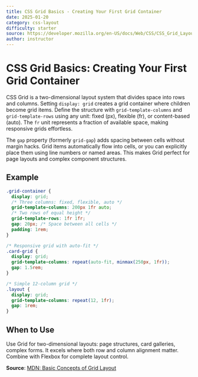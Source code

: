 ```yaml
---
title: CSS Grid Basics - Creating Your First Grid Container
date: 2025-01-20
category: css-layout
difficulty: starter
source: https://developer.mozilla.org/en-US/docs/Web/CSS/CSS_Grid_Layout/Basic_Concepts_of_Grid_Layout
author: instructor
---
```


# CSS Grid Basics: Creating Your First Grid Container

CSS Grid is a two-dimensional layout system that divides space into rows and columns. Setting `display: grid` creates a grid container where children become grid items. Define the structure with `grid-template-columns` and `grid-template-rows` using any unit: fixed (px), flexible (fr), or content-based (auto). The `fr` unit represents a fraction of available space, making responsive grids effortless.

The `gap` property (formerly `grid-gap`) adds spacing between cells without margin hacks. Grid items automatically flow into cells, or you can explicitly place them using line numbers or named areas. This makes Grid perfect for page layouts and complex component structures.

## Example

```css
.grid-container {
  display: grid;
  /* Three columns: fixed, flexible, auto */
  grid-template-columns: 200px 1fr auto;
  /* Two rows of equal height */
  grid-template-rows: 1fr 1fr;
  gap: 20px; /* Space between all cells */
  padding: 1rem;
}

/* Responsive grid with auto-fit */
.card-grid {
  display: grid;
  grid-template-columns: repeat(auto-fit, minmax(250px, 1fr));
  gap: 1.5rem;
}

/* Simple 12-column grid */
.layout {
  display: grid;
  grid-template-columns: repeat(12, 1fr);
  gap: 1rem;
}
```

## When to Use

Use Grid for two-dimensional layouts: page structures, card galleries, complex forms. It excels where both row and column alignment matter. Combine with Flexbox for complete layout control.

**Source**: [MDN: Basic Concepts of Grid Layout](https://developer.mozilla.org/en-US/docs/Web/CSS/CSS_Grid_Layout/Basic_Concepts_of_Grid_Layout)
